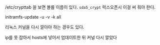  /etc/crypttab 을 보면 볼륨 이름이 있다. 
`sda5_crypt` 럭스오픈시 이걸 써 줘야 한다.
 
initramfs-update -u -v -k all

리눅스 커널을 다시 깔아야 하는 경우도 있다. 

ip를 못 잡아서 hosts에 넣어서 업데이트한 뒤 커널 다시 깔았다
